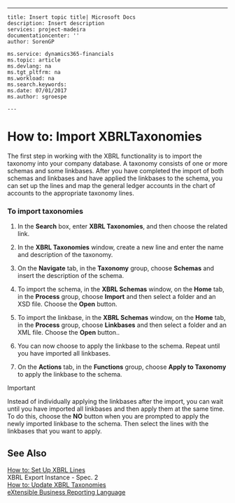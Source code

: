 ---
    title: Insert topic title| Microsoft Docs
    description: Insert description
    services: project-madeira
    documentationcenter: ''
    author: SorenGP

    ms.service: dynamics365-financials
    ms.topic: article
    ms.devlang: na
    ms.tgt_pltfrm: na
    ms.workload: na
    ms.search.keywords:
    ms.date: 07/01/2017
    ms.author: sgroespe

    ---
# How to: Import XBRLTaxonomies
The first step in working with the XBRL functionality is to import the taxonomy into your company database. A taxonomy consists of one or more schemas and some linkbases. After you have completed the import of both schemas and linkbases and have applied the linkbases to the schema, you can set up the lines and map the general ledger accounts in the chart of accounts to the appropriate taxonomy lines.  
  
### To import taxonomies  
  
1.  In the **Search** box, enter **XBRL Taxonomies**, and then choose the related link.  
  
2.  In the **XBRL Taxonomies** window, create a new line and enter the name and description of the taxonomy.  
  
3.  On the **Navigate** tab, in the **Taxonomy** group, choose **Schemas** and insert the description of the schema.  
  
4.  To import the schema, in the **XBRL Schemas** window, on the **Home** tab, in the **Process** group, choose **Import** and then select a folder and an XSD file. Choose the **Open** button.  
  
5.  To import the linkbase, in the **XBRL Schemas** window, on the **Home** tab, in the **Process** group, choose **Linkbases** and then select a folder and an XML file. Choose the **Open** button..  
  
6.  You can now choose to apply the linkbase to the schema. Repeat until you have imported all linkbases.  
  
7.  On the **Actions** tab, in the **Functions** group, choose **Apply to Taxonomy** to apply the linkbase to the schema.  
  
> [!IMPORTANT]  
>  Instead of individually applying the linkbases after the import, you can wait until you have imported all linkbases and then apply them at the same time. To do this, choose the **NO** button when you are prompted to apply the newly imported linkbase to the schema. Then select the lines with the linkbases that you want to apply.  
  
## See Also  
 [How to: Set Up XBRL Lines](../FullExperience/how-to-set-up-xbrl-lines.md)   
 XBRL Export Instance - Spec. 2   
 [How to: Update XBRL Taxonomies](../FullExperience/how-to-update-xbrl-taxonomies.md)   
 [eXtensible Business Reporting Language](../FullExperience/extensible-business-reporting-language.md)